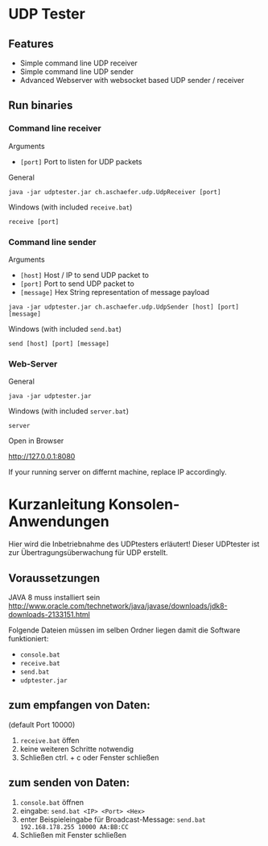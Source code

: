 # UDP Tester

## Features

- Simple command line UDP receiver
- Simple command line UDP sender
- Advanced Webserver with websocket based UDP sender / receiver
 
## Run binaries
 
### Command line receiver

Arguments

- `[port]` Port to listen for UDP packets

General 
```
java -jar udptester.jar ch.aschaefer.udp.UdpReceiver [port]
``` 

Windows (with included `receive.bat`)
```
receive [port]
```


### Command line sender

Arguments

- `[host]` Host / IP to send UDP packet to
- `[port]` Port to send UDP packet to
- `[message]` Hex String representation of message payload

```
java -jar udptester.jar ch.aschaefer.udp.UdpSender [host] [port] [message]
``` 

Windows (with included `send.bat`)
```
send [host] [port] [message]
```

### Web-Server

General
```
java -jar udptester.jar
```

Windows (with included `server.bat`)
```
server
```

Open in Browser

http://127.0.0.1:8080

If your running server on differnt machine, replace IP accordingly.



# Kurzanleitung Konsolen-Anwendungen

Hier wird die Inbetriebnahme des UDPtesters erläutert!
Dieser UDPtester ist zur Übertragungsüberwachung für UDP erstellt.


## Voraussetzungen

JAVA 8 muss installiert sein
http://www.oracle.com/technetwork/java/javase/downloads/jdk8-downloads-2133151.html

Folgende Dateien müssen im selben Ordner liegen damit die Software funktioniert:

- `console.bat`
- `receive.bat`
- `send.bat`
- `udptester.jar`


## zum empfangen von Daten:
(default Port 10000)

1. `receive.bat` öffen 
2. keine weiteren Schritte notwendig
3. Schließen ctrl. + c oder Fenster schließen

## zum senden von Daten:

1. `console.bat` öffnen
2. eingabe: `send.bat <IP> <Port> <Hex>`
3. enter
	Beispieleingabe für Broadcast-Message:
	`send.bat 192.168.178.255 10000 AA:BB:CC`
4. Schließen mit Fenster schließen


